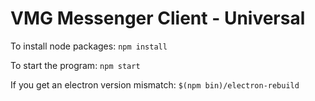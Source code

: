 # VMG Messenger Client - Universal

To install node packages: `npm install`

To start the program: `npm start`

If you get an electron version mismatch: `$(npm bin)/electron-rebuild`
